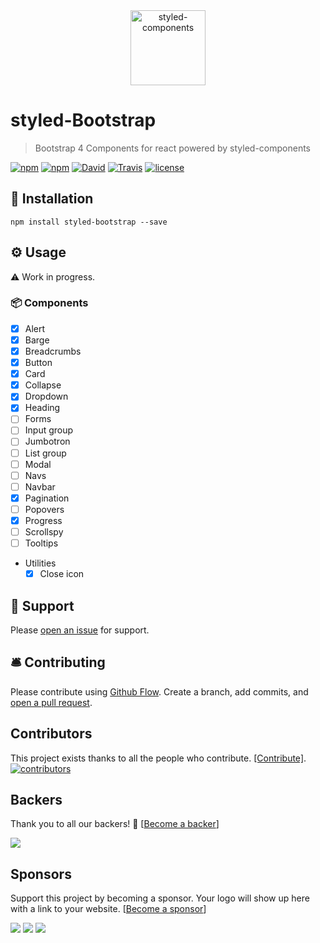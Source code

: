 <div align="center">
  <img src="https://raw.githubusercontent.com/xDae/styled-bootstrap/master/styled-logo.png" alt="styled-components" title="styled-components" width="120">
</div>

# styled-Bootstrap
> Bootstrap 4 Components for react powered by styled-components

[![npm](https://img.shields.io/npm/dt/styled-bootstrap.svg)](https://www.npmjs.com/package/styled-bootstrap)
[![npm](https://img.shields.io/npm/v/styled-bootstrap.svg)](https://www.npmjs.com/package/styled-bootstrap)
[![David](https://img.shields.io/david/xDae/styled-bootstrap.svg)](https://david-dm.org/xDae/styled-bootstrap)
[![Travis](https://img.shields.io/travis/xDae/styled-bootstrap.svg)](https://travis-ci.org/xDae/styled-bootstrap)
[![license](https://img.shields.io/github/license/mashape/apistatus.svg)](https://github.com/xDae/styled-bootstrap/blob/master/LICENSE)


## 🚀 Installation

```
npm install styled-bootstrap --save
```

## ⚙️ Usage

⚠️ Work in progress.

### 📦 Components
- [x] Alert
- [x] Barge
- [x] Breadcrumbs
- [x] Button
- [x] Card
- [x] Collapse
- [x] Dropdown
- [x] Heading
- [ ] Forms
- [ ] Input group
- [ ] Jumbotron
- [ ] List group
- [ ] Modal
- [ ] Navs
- [ ] Navbar
- [x] Pagination
- [ ] Popovers
- [x] Progress
- [ ] Scrollspy
- [ ] Tooltips 
- Utilities
  - [x] Close icon

## 📖 Support

Please [open an issue](https://github.com/xDae/styled-bootstrap/issues/new) for support.

## 🛎 Contributing

Please contribute using [Github Flow](https://guides.github.com/introduction/flow/). Create a branch, add commits, and [open a pull request](https://github.com/xDae/styled-bootstrap/compare).

## Contributors

This project exists thanks to all the people who contribute. [[Contribute]](CONTRIBUTING.md).
<a href="https://github.com/xDae/styled-bootstrap/graphs/contributors"><img src="https://opencollective.com/styled-bootstrap/contributors.svg?width=890" title="contributors" alt="contributors" /></a>

## Backers

Thank you to all our backers! 🙏 [[Become a backer](https://opencollective.com/parcel#backer)]

<a href="https://opencollective.com/styled-bootstrap#backers" target="_blank"><img src="https://opencollective.com/styled-bootstrap/backers.svg?width=890"></a>

## Sponsors

Support this project by becoming a sponsor. Your logo will show up here with a link to your website. [[Become a sponsor](https://opencollective.com/styled-bootstrap#sponsor)]

<a href="https://opencollective.com/styled-bootstrap/sponsor/0/website" target="_blank"><img src="https://opencollective.com/styled-bootstrap/sponsor/0/avatar.svg"></a>
<a href="https://opencollective.com/styled-bootstrap/sponsor/1/website" target="_blank"><img src="https://opencollective.com/styled-bootstrap/sponsor/1/avatar.svg"></a>
<a href="https://opencollective.com/styled-bootstrap/sponsor/2/website" target="_blank"><img src="https://opencollective.com/styled-bootstrap/sponsor/2/avatar.svg"></a>
